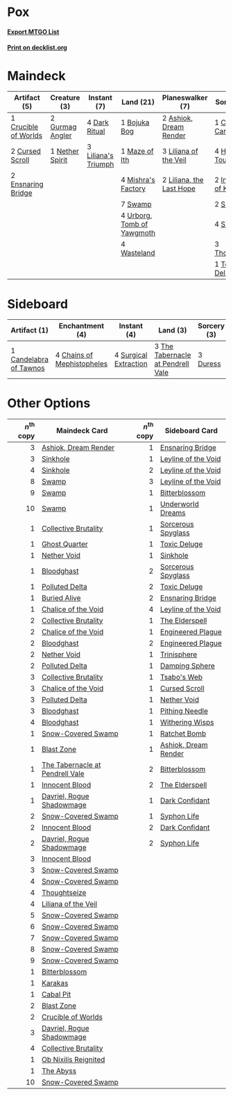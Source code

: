 # Pox

#### [Export MTGO List](../collection/Pox/Pox.txt)
#### [Print on decklist.org](http://decklist.org/?deckmain=2%09Ashiok,%20Dream%20Render%0A1%09Bojuka%20Bog%0A1%09Crucible%20of%20Worlds%0A1%09Cry%20of%20the%20Carnarium%0A2%09Cursed%20Scroll%0A4%09Dark%20Ritual%0A2%09Ensnaring%20Bridge%0A2%09Gurmag%20Angler%0A4%09Hymn%20to%20Tourach%0A2%09Inquisition%20of%20Kozilek%0A3%09Liliana%20of%20the%20Veil%0A3%09Liliana's%20Triumph%0A2%09Liliana,%20the%20Last%20Hope%0A1%09Maze%20of%20Ith%0A4%09Mishra's%20Factory%0A1%09Nether%20Spirit%0A2%09Sinkhole%0A4%09Smallpox%0A7%09Swamp%0A3%09Thoughtseize%0A1%09Toxic%20Deluge%0A4%09Urborg,%20Tomb%20of%20Yawgmoth%0A4%09Wasteland&deckside=1%09Candelabra%20of%20Tawnos%0A4%09Chains%20of%20Mephistopheles%0A3%09Duress%0A4%09Surgical%20Extraction%0A3%09The%20Tabernacle%20at%20Pendrell%20Vale)
# Maindeck

|                                         Artifact (5)                                          |                                       Creature (3)                                       |                                         Instant (7)                                          |                                              Land (21)                                              |                                         Planeswalker (7)                                          |                                           Sorcery (17)                                            |
|-----------------------------------------------------------------------------------------------|------------------------------------------------------------------------------------------|----------------------------------------------------------------------------------------------|-----------------------------------------------------------------------------------------------------|---------------------------------------------------------------------------------------------------|---------------------------------------------------------------------------------------------------|
|1 [Crucible of Worlds](http://gatherer.wizards.com/Pages/Card/Details.aspx?multiverseid=129480)|2 [Gurmag Angler](http://gatherer.wizards.com/Pages/Card/Details.aspx?multiverseid=391850)|4 [Dark Ritual](http://gatherer.wizards.com/Pages/Card/Details.aspx?multiverseid=651)         |1 [Bojuka Bog](http://gatherer.wizards.com/Pages/Card/Details.aspx?multiverseid=376269)              |2 [Ashiok, Dream Render](http://gatherer.wizards.com/Pages/Card/Details.aspx?multiverseid=461155)  |1 [Cry of the Carnarium](http://gatherer.wizards.com/Pages/Card/Details.aspx?multiverseid=457214)  |
|2 [Cursed Scroll](http://gatherer.wizards.com/Pages/Card/Details.aspx?multiverseid=4601)       |1 [Nether Spirit](http://gatherer.wizards.com/Pages/Card/Details.aspx?multiverseid=464047)|3 [Liliana's Triumph](http://gatherer.wizards.com/Pages/Card/Details.aspx?multiverseid=461025)|1 [Maze of Ith](http://gatherer.wizards.com/Pages/Card/Details.aspx?multiverseid=1824)               |3 [Liliana of the Veil](http://gatherer.wizards.com/Pages/Card/Details.aspx?multiverseid=235597)   |4 [Hymn to Tourach](http://gatherer.wizards.com/Pages/Card/Details.aspx?multiverseid=413634)       |
|2 [Ensnaring Bridge](http://gatherer.wizards.com/Pages/Card/Details.aspx?multiverseid=15866)   |                                                                                          |                                                                                              |4 [Mishra's Factory](http://gatherer.wizards.com/Pages/Card/Details.aspx?multiverseid=2387)          |2 [Liliana, the Last Hope](http://gatherer.wizards.com/Pages/Card/Details.aspx?multiverseid=414388)|2 [Inquisition of Kozilek](http://gatherer.wizards.com/Pages/Card/Details.aspx?multiverseid=416897)|
|                                                                                               |                                                                                          |                                                                                              |7 [Swamp](http://gatherer.wizards.com/Pages/Card/Details.aspx?multiverseid=439858)                   |                                                                                                   |2 [Sinkhole](http://gatherer.wizards.com/Pages/Card/Details.aspx?multiverseid=682)                 |
|                                                                                               |                                                                                          |                                                                                              |4 [Urborg, Tomb of Yawgmoth](http://gatherer.wizards.com/Pages/Card/Details.aspx?multiverseid=383425)|                                                                                                   |4 [Smallpox](http://gatherer.wizards.com/Pages/Card/Details.aspx?multiverseid=382367)              |
|                                                                                               |                                                                                          |                                                                                              |4 [Wasteland](http://gatherer.wizards.com/Pages/Card/Details.aspx?multiverseid=413790)               |                                                                                                   |3 [Thoughtseize](http://gatherer.wizards.com/Pages/Card/Details.aspx?multiverseid=438676)          |
|                                                                                               |                                                                                          |                                                                                              |                                                                                                     |                                                                                                   |1 [Toxic Deluge](http://gatherer.wizards.com/Pages/Card/Details.aspx?multiverseid=376559)          |

# Sideboard

|                                         Artifact (1)                                         |                                          Enchantment (4)                                          |                                          Instant (4)                                           |                                                 Land (3)                                                 |                                   Sorcery (3)                                    |
|----------------------------------------------------------------------------------------------|---------------------------------------------------------------------------------------------------|------------------------------------------------------------------------------------------------|----------------------------------------------------------------------------------------------------------|----------------------------------------------------------------------------------|
|1 [Candelabra of Tawnos](http://gatherer.wizards.com/Pages/Card/Details.aspx?multiverseid=999)|4 [Chains of Mephistopheles](http://gatherer.wizards.com/Pages/Card/Details.aspx?multiverseid=1431)|4 [Surgical Extraction](http://gatherer.wizards.com/Pages/Card/Details.aspx?multiverseid=397706)|3 [The Tabernacle at Pendrell Vale](http://gatherer.wizards.com/Pages/Card/Details.aspx?multiverseid=1690)|3 [Duress](http://gatherer.wizards.com/Pages/Card/Details.aspx?multiverseid=14557)|

# Other Options

|*n*<sup>th</sup> copy|                                             Maindeck Card                                              |*n*<sup>th</sup> copy|                                        Sideboard Card                                         |
|--------------------:|--------------------------------------------------------------------------------------------------------|--------------------:|-----------------------------------------------------------------------------------------------|
|                    3|[Ashiok, Dream Render](http://gatherer.wizards.com/Pages/Card/Details.aspx?multiverseid=461155)         |                    1|[Ensnaring Bridge](http://gatherer.wizards.com/Pages/Card/Details.aspx?multiverseid=15866)     |
|                    3|[Sinkhole](http://gatherer.wizards.com/Pages/Card/Details.aspx?multiverseid=682)                        |                    1|[Leyline of the Void](http://gatherer.wizards.com/Pages/Card/Details.aspx?multiverseid=107682) |
|                    4|[Sinkhole](http://gatherer.wizards.com/Pages/Card/Details.aspx?multiverseid=682)                        |                    2|[Leyline of the Void](http://gatherer.wizards.com/Pages/Card/Details.aspx?multiverseid=107682) |
|                    8|[Swamp](http://gatherer.wizards.com/Pages/Card/Details.aspx?multiverseid=439858)                        |                    3|[Leyline of the Void](http://gatherer.wizards.com/Pages/Card/Details.aspx?multiverseid=107682) |
|                    9|[Swamp](http://gatherer.wizards.com/Pages/Card/Details.aspx?multiverseid=439858)                        |                    1|[Bitterblossom](http://gatherer.wizards.com/Pages/Card/Details.aspx?multiverseid=397701)       |
|                   10|[Swamp](http://gatherer.wizards.com/Pages/Card/Details.aspx?multiverseid=439858)                        |                    1|[Underworld Dreams](http://gatherer.wizards.com/Pages/Card/Details.aspx?multiverseid=129779)   |
|                    1|[Collective Brutality](http://gatherer.wizards.com/Pages/Card/Details.aspx?multiverseid=414380)         |                    1|[Sorcerous Spyglass](http://gatherer.wizards.com/Pages/Card/Details.aspx?multiverseid=435407)  |
|                    1|[Ghost Quarter](http://gatherer.wizards.com/Pages/Card/Details.aspx?multiverseid=389534)                |                    1|[Toxic Deluge](http://gatherer.wizards.com/Pages/Card/Details.aspx?multiverseid=376559)        |
|                    1|[Nether Void](http://gatherer.wizards.com/Pages/Card/Details.aspx?multiverseid=1453)                    |                    1|[Sinkhole](http://gatherer.wizards.com/Pages/Card/Details.aspx?multiverseid=682)               |
|                    1|[Bloodghast](http://gatherer.wizards.com/Pages/Card/Details.aspx?multiverseid=438648)                   |                    2|[Sorcerous Spyglass](http://gatherer.wizards.com/Pages/Card/Details.aspx?multiverseid=435407)  |
|                    1|[Polluted Delta](http://gatherer.wizards.com/Pages/Card/Details.aspx?multiverseid=405104)               |                    2|[Toxic Deluge](http://gatherer.wizards.com/Pages/Card/Details.aspx?multiverseid=376559)        |
|                    1|[Buried Alive](http://gatherer.wizards.com/Pages/Card/Details.aspx?multiverseid=446795)                 |                    2|[Ensnaring Bridge](http://gatherer.wizards.com/Pages/Card/Details.aspx?multiverseid=15866)     |
|                    1|[Chalice of the Void](http://gatherer.wizards.com/Pages/Card/Details.aspx?multiverseid=442211)          |                    4|[Leyline of the Void](http://gatherer.wizards.com/Pages/Card/Details.aspx?multiverseid=107682) |
|                    2|[Collective Brutality](http://gatherer.wizards.com/Pages/Card/Details.aspx?multiverseid=414380)         |                    1|[The Elderspell](http://gatherer.wizards.com/Pages/Card/Details.aspx?multiverseid=461016)      |
|                    2|[Chalice of the Void](http://gatherer.wizards.com/Pages/Card/Details.aspx?multiverseid=442211)          |                    1|[Engineered Plague](http://gatherer.wizards.com/Pages/Card/Details.aspx?multiverseid=13097)    |
|                    2|[Bloodghast](http://gatherer.wizards.com/Pages/Card/Details.aspx?multiverseid=438648)                   |                    2|[Engineered Plague](http://gatherer.wizards.com/Pages/Card/Details.aspx?multiverseid=13097)    |
|                    2|[Nether Void](http://gatherer.wizards.com/Pages/Card/Details.aspx?multiverseid=1453)                    |                    1|[Trinisphere](http://gatherer.wizards.com/Pages/Card/Details.aspx?multiverseid=43545)          |
|                    2|[Polluted Delta](http://gatherer.wizards.com/Pages/Card/Details.aspx?multiverseid=405104)               |                    1|[Damping Sphere](http://gatherer.wizards.com/Pages/Card/Details.aspx?multiverseid=443101)      |
|                    3|[Collective Brutality](http://gatherer.wizards.com/Pages/Card/Details.aspx?multiverseid=414380)         |                    1|[Tsabo's Web](http://gatherer.wizards.com/Pages/Card/Details.aspx?multiverseid=23228)          |
|                    3|[Chalice of the Void](http://gatherer.wizards.com/Pages/Card/Details.aspx?multiverseid=442211)          |                    1|[Cursed Scroll](http://gatherer.wizards.com/Pages/Card/Details.aspx?multiverseid=4601)         |
|                    3|[Polluted Delta](http://gatherer.wizards.com/Pages/Card/Details.aspx?multiverseid=405104)               |                    1|[Nether Void](http://gatherer.wizards.com/Pages/Card/Details.aspx?multiverseid=1453)           |
|                    3|[Bloodghast](http://gatherer.wizards.com/Pages/Card/Details.aspx?multiverseid=438648)                   |                    1|[Pithing Needle](http://gatherer.wizards.com/Pages/Card/Details.aspx?multiverseid=129526)      |
|                    4|[Bloodghast](http://gatherer.wizards.com/Pages/Card/Details.aspx?multiverseid=438648)                   |                    1|[Withering Wisps](http://gatherer.wizards.com/Pages/Card/Details.aspx?multiverseid=2492)       |
|                    1|[Snow-Covered Swamp](http://gatherer.wizards.com/Pages/Card/Details.aspx?multiverseid=121256)           |                    1|[Ratchet Bomb](http://gatherer.wizards.com/Pages/Card/Details.aspx?multiverseid=370623)        |
|                    1|[Blast Zone](http://gatherer.wizards.com/Pages/Card/Details.aspx?multiverseid=461171)                   |                    1|[Ashiok, Dream Render](http://gatherer.wizards.com/Pages/Card/Details.aspx?multiverseid=461155)|
|                    1|[The Tabernacle at Pendrell Vale](http://gatherer.wizards.com/Pages/Card/Details.aspx?multiverseid=1690)|                    2|[Bitterblossom](http://gatherer.wizards.com/Pages/Card/Details.aspx?multiverseid=397701)       |
|                    1|[Innocent Blood](http://gatherer.wizards.com/Pages/Card/Details.aspx?multiverseid=417477)               |                    2|[The Elderspell](http://gatherer.wizards.com/Pages/Card/Details.aspx?multiverseid=461016)      |
|                    1|[Davriel, Rogue Shadowmage](http://gatherer.wizards.com/Pages/Card/Details.aspx?multiverseid=461010)    |                    1|[Dark Confidant](http://gatherer.wizards.com/Pages/Card/Details.aspx?multiverseid=397731)      |
|                    2|[Snow-Covered Swamp](http://gatherer.wizards.com/Pages/Card/Details.aspx?multiverseid=121256)           |                    1|[Syphon Life](http://gatherer.wizards.com/Pages/Card/Details.aspx?multiverseid=153447)         |
|                    2|[Innocent Blood](http://gatherer.wizards.com/Pages/Card/Details.aspx?multiverseid=417477)               |                    2|[Dark Confidant](http://gatherer.wizards.com/Pages/Card/Details.aspx?multiverseid=397731)      |
|                    2|[Davriel, Rogue Shadowmage](http://gatherer.wizards.com/Pages/Card/Details.aspx?multiverseid=461010)    |                    2|[Syphon Life](http://gatherer.wizards.com/Pages/Card/Details.aspx?multiverseid=153447)         |
|                    3|[Innocent Blood](http://gatherer.wizards.com/Pages/Card/Details.aspx?multiverseid=417477)               |                     |                                                                                               |
|                    3|[Snow-Covered Swamp](http://gatherer.wizards.com/Pages/Card/Details.aspx?multiverseid=121256)           |                     |                                                                                               |
|                    4|[Snow-Covered Swamp](http://gatherer.wizards.com/Pages/Card/Details.aspx?multiverseid=121256)           |                     |                                                                                               |
|                    4|[Thoughtseize](http://gatherer.wizards.com/Pages/Card/Details.aspx?multiverseid=438676)                 |                     |                                                                                               |
|                    4|[Liliana of the Veil](http://gatherer.wizards.com/Pages/Card/Details.aspx?multiverseid=235597)          |                     |                                                                                               |
|                    5|[Snow-Covered Swamp](http://gatherer.wizards.com/Pages/Card/Details.aspx?multiverseid=121256)           |                     |                                                                                               |
|                    6|[Snow-Covered Swamp](http://gatherer.wizards.com/Pages/Card/Details.aspx?multiverseid=121256)           |                     |                                                                                               |
|                    7|[Snow-Covered Swamp](http://gatherer.wizards.com/Pages/Card/Details.aspx?multiverseid=121256)           |                     |                                                                                               |
|                    8|[Snow-Covered Swamp](http://gatherer.wizards.com/Pages/Card/Details.aspx?multiverseid=121256)           |                     |                                                                                               |
|                    9|[Snow-Covered Swamp](http://gatherer.wizards.com/Pages/Card/Details.aspx?multiverseid=121256)           |                     |                                                                                               |
|                    1|[Bitterblossom](http://gatherer.wizards.com/Pages/Card/Details.aspx?multiverseid=397701)                |                     |                                                                                               |
|                    1|[Karakas](http://gatherer.wizards.com/Pages/Card/Details.aspx?multiverseid=413782)                      |                     |                                                                                               |
|                    1|[Cabal Pit](http://gatherer.wizards.com/Pages/Card/Details.aspx?multiverseid=29904)                     |                     |                                                                                               |
|                    2|[Blast Zone](http://gatherer.wizards.com/Pages/Card/Details.aspx?multiverseid=461171)                   |                     |                                                                                               |
|                    2|[Crucible of Worlds](http://gatherer.wizards.com/Pages/Card/Details.aspx?multiverseid=129480)           |                     |                                                                                               |
|                    3|[Davriel, Rogue Shadowmage](http://gatherer.wizards.com/Pages/Card/Details.aspx?multiverseid=461010)    |                     |                                                                                               |
|                    4|[Collective Brutality](http://gatherer.wizards.com/Pages/Card/Details.aspx?multiverseid=414380)         |                     |                                                                                               |
|                    1|[Ob Nixilis Reignited](http://gatherer.wizards.com/Pages/Card/Details.aspx?multiverseid=401971)         |                     |                                                                                               |
|                    1|[The Abyss](http://gatherer.wizards.com/Pages/Card/Details.aspx?multiverseid=1460)                      |                     |                                                                                               |
|                   10|[Snow-Covered Swamp](http://gatherer.wizards.com/Pages/Card/Details.aspx?multiverseid=121256)           |                     |                                                                                               |
